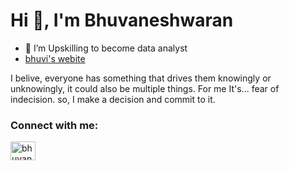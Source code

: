 <h1 align="left">Hi 👋, I'm Bhuvaneshwaran</h1>

- 🌱 I’m Upskilling to become data analyst
- [bhuvi's webite](www.bhuvan.works)

<p>
  I belive, everyone has something that drives them knowingly or unknowingly, it could also be multiple things. For me It's... fear of indecision. so, I make a decision and commit to it.
</p>


<h3 align="left">Connect with me:</h3>
<p align="left">
<a href="https://www.linkedin.com/in/bhuvaneshwaranr04/" target="blank"><img align="center" src="https://raw.githubusercontent.com/rahuldkjain/github-profile-readme-generator/master/src/images/icons/Social/linked-in-alt.svg" alt="bhuvaneshwaran r" height="30" width="40" /></a>
</p>



